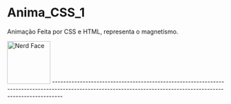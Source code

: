 # Anima_CSS_1
Animação Feita por CSS e HTML, representa o magnetismo.
<div align="center"></div>
<img src="https://raw.githubusercontent.com/Tarikul-Islam-Anik/Animated-Fluent-Emojis/master/Emojis/Smilies/Nerd%20Face.png" alt="Nerd Face" width="100" height="100" />
</div>
----------------------------------------------------------------------------------------------------------------------------------------------------------------
